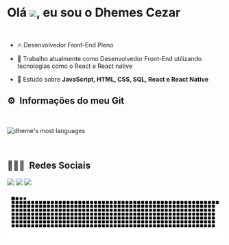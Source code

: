 <h1 align="left">Olá <img src="https://raw.githubusercontent.com/kaueMarques/kaueMarques/master/hi.gif" width="30px">, eu sou o Dhemes Cezar</h1>
<br>

- 🔥 Desenvolvedor Front-End Pleno 

- 🔭 Trabalho atualmente como Desenvolvedor Front-End utilizando tecnologias como o React e React native

- 💬 Estudo sobre **JavaScript, HTML, CSS, SQL, React e React Native**

## ⚙️ &nbsp;Informações do meu Git

<br>

<p align="left">
<img width="400em" src="https://github-readme-stats.vercel.app/api/top-langs/?username=dhemesmota&layout=compact&theme=vision-friendly-dark" alt="dheme's most languages"/>
</p>

<br>

## 👨🏽‍🦲 &nbsp;Redes Sociais

<div> 

  <a href="https://instagram.com/dhemesmota" target="_blank"><img src="https://img.shields.io/badge/-Instagram-%23E4405F?style=for-the-badge&logo=instagram&logoColor=white" target="_blank"></a>
  <a href = "mailto:dhemes.mota@gmail.com"><img src="https://img.shields.io/badge/-Gmail-%23333?style=for-the-badge&logo=gmail&logoColor=white" target="_blank"></a>
  <a href="https://www.linkedin.com/in/dhemesmota/" target="_blank"><img src="https://img.shields.io/badge/-LinkedIn-%230077B5?style=for-the-badge&logo=linkedin&logoColor=white" target="_blank"></a> 
 
  ![Snake animation](https://github.com/dhemesmota/dhemesmota/blob/output/github-contribution-grid-snake.svg)
 
</div>
